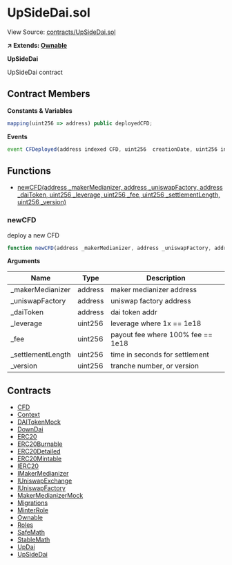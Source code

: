 # UpSideDai.sol

View Source: [contracts/UpSideDai.sol](../contracts/UpSideDai.sol)

**↗ Extends: [Ownable](Ownable.md)**

**UpSideDai**

UpSideDai contract

## Contract Members
**Constants & Variables**

```js
mapping(uint256 => address) public deployedCFD;

```

**Events**

```js
event CFDeployed(address indexed CFD, uint256  creationDate, uint256 indexed settlementDate, uint256 indexed version);
```

## Functions

- [newCFD(address _makerMedianizer, address _uniswapFactory, address _daiToken, uint256 _leverage, uint256 _fee, uint256 _settlementLength, uint256 _version)](#newcfd)

### newCFD

deploy a new CFD

```js
function newCFD(address _makerMedianizer, address _uniswapFactory, address _daiToken, uint256 _leverage, uint256 _fee, uint256 _settlementLength, uint256 _version) public nonpayable onlyOwner 
```

**Arguments**

| Name        | Type           | Description  |
| ------------- |------------- | -----|
| _makerMedianizer | address | maker medianizer address | 
| _uniswapFactory | address | uniswap factory address | 
| _daiToken | address | dai token addr | 
| _leverage | uint256 | leverage where 1x == 1e18 | 
| _fee | uint256 | payout fee where 100% fee == 1e18 | 
| _settlementLength | uint256 | time in seconds for settlement | 
| _version | uint256 | tranche number, or version | 

## Contracts

* [CFD](CFD.md)
* [Context](Context.md)
* [DAITokenMock](DAITokenMock.md)
* [DownDai](DownDai.md)
* [ERC20](ERC20.md)
* [ERC20Burnable](ERC20Burnable.md)
* [ERC20Detailed](ERC20Detailed.md)
* [ERC20Mintable](ERC20Mintable.md)
* [IERC20](IERC20.md)
* [IMakerMedianizer](IMakerMedianizer.md)
* [IUniswapExchange](IUniswapExchange.md)
* [IUniswapFactory](IUniswapFactory.md)
* [MakerMedianizerMock](MakerMedianizerMock.md)
* [Migrations](Migrations.md)
* [MinterRole](MinterRole.md)
* [Ownable](Ownable.md)
* [Roles](Roles.md)
* [SafeMath](SafeMath.md)
* [StableMath](StableMath.md)
* [UpDai](UpDai.md)
* [UpSideDai](UpSideDai.md)
